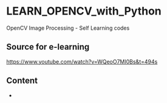 # LEARN_OPENCV_with_Python

OpenCV Image Processing - Self Learning codes

## Source for e-learning
https://www.youtube.com/watch?v=WQeoO7MI0Bs&t=494s

## Content

* 